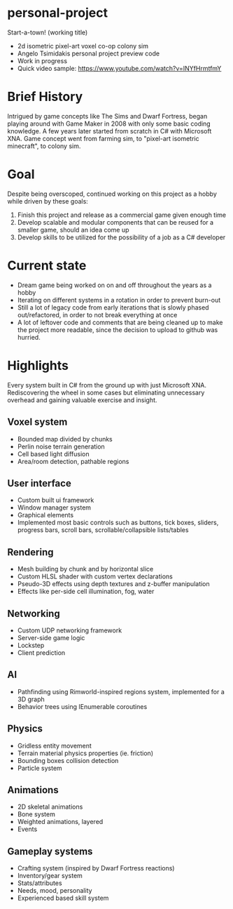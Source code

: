 # personal-project
 Start-a-town! (working title)
* 2d isometric pixel-art voxel co-op colony sim
* Angelo Tsimidakis personal project preview code
* Work in progress
* Quick video sample: https://www.youtube.com/watch?v=INYfHrmtfmY

# Brief History
Intrigued by game concepts like The Sims and Dwarf Fortress, began playing around with Game Maker in 2008 with only some basic coding knowledge. A few years later started from scratch in C# with Microsoft XNA. Game concept went from farming sim, to "pixel-art isometric minecraft", to colony sim.

# Goal
Despite being overscoped, continued working on this project as a hobby while driven by these goals: 
1. Finish this project and release as a commercial game given enough time
2. Develop scalable and modular components that can be reused for a smaller game, should an idea come up
3. Develop skills to be utilized for the possibility of a job as a C# developer

# Current state
* Dream game being worked on on and off throughout the years as a hobby
* Iterating on different systems in a rotation in order to prevent burn-out
* Still a lot of legacy code from early iterations that is slowly phased out/refactored, in order to not break everything at once
* A lot of leftover code and comments that are being cleaned up to make the project more readable, since the decision to upload to github was hurried.

# Highlights
Εvery system built in C# from the ground up with just Microsoft XNA. Rediscovering the wheel in some cases but eliminating unnecessary overhead and gaining valuable exercise and insight.

## Voxel system
* Bounded map divided by chunks
* Perlin noise terrain generation
* Cell based light diffusion
* Area/room detection, pathable regions

## User interface
* Custom built ui framework
* Window manager system
* Graphical elements
* Implemented most basic controls such as buttons, tick boxes, sliders, progress bars, scroll bars, scrollable/collapsible lists/tables

## Rendering
* Mesh building by chunk and by horizontal slice
* Custom HLSL shader with custom vertex declarations
* Pseudo-3D effects using depth textures and z-buffer manipulation
* Effects like per-side cell illumination, fog, water

## Networking
* Custom UDP networking framework
* Server-side game logic
* Lockstep
* Client prediction

## AI
* Pathfinding using Rimworld-inspired regions system, implemented for a 3D graph
* Behavior trees using IEnumerable coroutines

## Physics
* Gridless entity movement
* Terrain material physics properties (ie. friction)
* Bounding boxes collision detection
* Particle system

## Animations
* 2D skeletal animations
* Bone system 
* Weighted animations, layered
* Events

## Gameplay systems
* Crafting system (inspired by Dwarf Fortress reactions)
* Inventory/gear system
* Stats/attributes
* Needs, mood, personality
* Experienced based skill system
